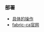 ### 部署
- [具体的操作](https://mubu.com/doc/1g8o4_TG2c)
- [fabric-ca官网](https://hyperledger-fabric-ca.readthedocs.io/en/release-1.3/users-guide.html)
